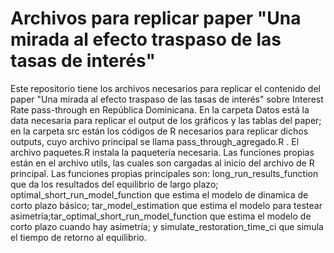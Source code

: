 # Archivos para replicar paper "Una mirada al efecto traspaso de las tasas de interés"

Este repositorio tiene los archivos necesarios para replicar el contenido del paper "Una mirada al efecto traspaso de las tasas de interés" sobre Interest Rate pass-through en República Dominicana. En la carpeta Datos está la data necesaria para replicar el output de los gráficos y las tablas del paper; en la carpeta src están los códigos de R necesarios para replicar dichos outputs, cuyo archivo principal se llama pass_through_agregado.R . El archivo paquetes.R instala la paquetería necesaria. Las funciones propias están en el archivo utils, las cuales son cargadas al inicio del archivo de R principal. Las funciones propias principales son: long_run_results_function que da los resultados del equilibrio de largo plazo; optimal_short_run_model_function que estima el modelo de dinamica de corto plazo básico; tar_model_estimation que estima el modelo para testear asimetría;tar_optimal_short_run_model_function que estima el modelo de corto plazo cuando hay asimetría; y simulate_restoration_time_ci que simula el tiempo de retorno al equilibrio.
